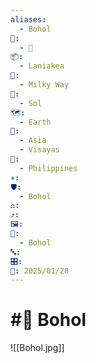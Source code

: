 ```yaml
---
aliases:
  - Bohol
📁:
  - 📍
📦:
  - Laniakea
💱:
  - Milky Way
🔀:
  - Sol
🗺️:
  - Earth
🎨:
  - Asia
  - Visayas
🏁:
  - Philippines
✳️: 
🛡️:
  - Bohol
⚖️: 
⤴️: 
🖼️: 
📍:
  - Bohol
🔤: 
🎛️: 
📅: 2025/01/28
---
```

# #📍 Bohol

![[Bohol.jpg]]